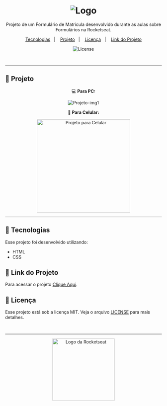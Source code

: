 
<h1 align="center">
  <img alt="Logo" src="https://github.com/user-attachments/assets/3ac960f3-cdc1-4db7-9aaa-167a6d9bfda6">
</h1>

<p align="center">
  Projeto de um Formulário de Matrícula desenvolvido durante as aulas sobre Formulários na Rocketseat.
</p>

<p align="center">
  <a href="#-tecnologias">Tecnologias</a>&nbsp;&nbsp;&nbsp;|&nbsp;&nbsp;&nbsp;
  <a href="#-projeto">Projeto</a>&nbsp;&nbsp;&nbsp;|&nbsp;&nbsp;&nbsp;
  <a href="#-licença">Licença</a>&nbsp;&nbsp;&nbsp;|&nbsp;&nbsp;&nbsp;
  <a href="#-link-do-projeto">Link do Projeto</a>
</p>

<p align="center">
  <img alt="License" src="https://img.shields.io/static/v1?label=license&message=MIT&color=0F172A&labelColor=1D4ED8">
</p>

<br>

---

##  📂 Projeto

<p align="center">💻 <b>Para PC:</b></p>
<p align="center">
  <img alt="Projeto-img1" src="https://github.com/user-attachments/assets/1bfd18d5-4eb9-40f5-856f-3c75c46e3fe2">
  
</p>


<p align="center">📱 <b>Para Celular:</b></p>
<p align="center">
  <img alt="Projeto para Celular" src="https://github.com/user-attachments/assets/6fcd4e62-9c9c-451c-a063-021d5b9aaa9a" width="300px">
</p>

---

## 🚀 Tecnologias

Esse projeto foi desenvolvido utilizando:

- HTML
- CSS

## 🔗 Link do Projeto

Para acessar o projeto <a href="https://formulario-de-matricula-self.vercel.app/" target="_blank">Clique Aqui</a>.

## 📝 Licença

Esse projeto está sob a licença MIT. Veja o arquivo [LICENSE](./LICENSE) para mais detalhes.

<br>

---

<p align="center">
  <img alt="Logo da Rocketseat" src="https://github.com/user-attachments/assets/39908634-2aee-4435-8513-fb952559fe3c" width="200px" />
</p>
